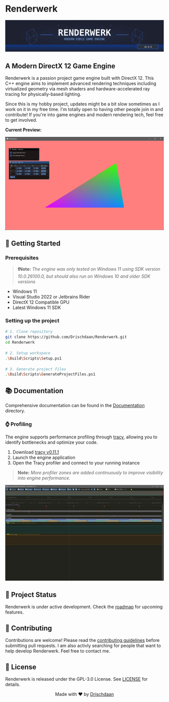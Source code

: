 # Renderwerk

<img src="./Documentation/Assets/Banner.svg" alt="Renderwerk Engine Banner" />

## A Modern DirectX 12 Game Engine

Renderwerk is a passion project game engine built with DirectX 12. This C++ engine aims to implement advanced rendering techniques including virtualized geometry via mesh shaders and hardware-accelerated ray tracing for physically-based lighting.

Since this is my hobby project, updates might be a bit slow sometimes as I work on it in my free time. I'm totally open to having other people join in and contribute! If you're into game engines and modern rendering tech, feel free to get involved.

**Current Preview:**

<div align="center" >
	<img src="./Documentation/Assets/Current-Preview.png" alt="Preview" align="center" />
</div>

## 🚀 Getting Started

### Prerequisites

> **❗Note:** _The engine was only tested on Windows 11 using SDK version 10.0.26100.0, but should also run on Windows 10 and older SDK versions_

- Windows 11
- Visual Studio 2022 or Jetbrains Rider
- DirectX 12 Compatible GPU
- Latest Windows 11 SDK

### Setting up the project

```bash
# 1. Clone repository
git clone https://github.com/Drischdaan/Renderwerk.git
cd Renderwerk

# 2. Setup workspace
.\Build\Scripts\Setup.ps1

# 3. Generate project files
.\Build\Scripts\GenerateProjectFiles.ps1
```

## 📚 Documentation

Comprehensive documentation can be found in the [Documentation](./Documentation) directory.

### ⌚ Profiling

The engine supports performance profiling through [tracy](https://github.com/wolfpld/tracy), allowing you to identify bottlenecks and optimize your code.

1. Download [tracy v0.11.1](https://github.com/wolfpld/tracy/releases/tag/v0.11.1)
2. Launch the engine application
3. Open the Tracy profiler and connect to your running instance

> **Note:** _More profiler zones are added continuously to improve visibility into engine performance._

<div align="center" >
	<img src="./Documentation/Assets/Tracy-Example.png" alt="Tracy Example"/>
</div>

## 🔄 Project Status

Renderwerk is under active development. Check the [roadmap](./Documentation/Roadmap.md) for upcoming features.

## 🤝 Contributing

Contributions are welcome! Please read the [contributing guidelines](./Documentation/Contributing.md) before submitting pull requests. I am also activly searching for people that want to help develop Renderwerk. Feel free to contact me.

## 📄 License

Renderwerk is released under the GPL-3.0 License. See [LICENSE](LICENSE) for details.

<div align="center">
  Made with ❤️ by <a href="https://github.com/Drischdaan">Drischdaan</a>
</div>

